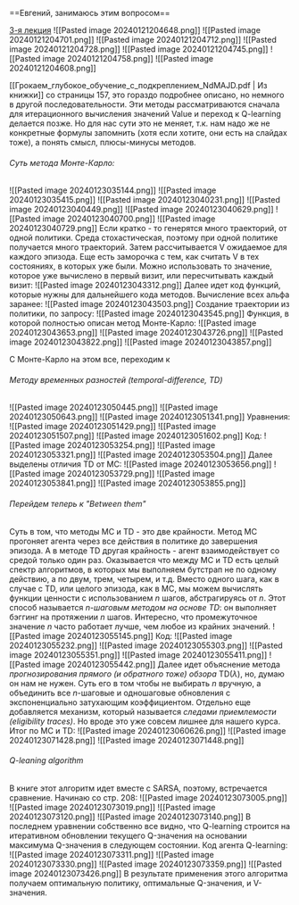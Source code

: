 ==Евгений, занимаюсь этим вопросом==

[3-я лекция](https://youtu.be/aGsLzQla3nk?si=ImcSphYejsIy3Eou)
![[Pasted image 20240121204648.png]]
![[Pasted image 20240121204701.png]]
![[Pasted image 20240121204712.png]]
![[Pasted image 20240121204728.png]]
![[Pasted image 20240121204745.png]]
![[Pasted image 20240121204758.png]]
![[Pasted image 20240121204608.png]]

[[Грокаем_глубокое_обучение_с_подкреплением_NdMAJD.pdf | Из книжки]] со страницы 157, это гораздо подробнее описано, но немного в другой последовательности. Эти методы рассматриваются сначала для итерационного вычисления значений Value и переход к Q-learning делается позже. Но для нас сути это не меняет, т.к. нам надо же не конкретные формулы запомнить (хотя если хотите, они есть на слайдах тоже), а понять смысл, плюсы-минусы методов.
###### Суть метода Монте-Карло:
![[Pasted image 20240123035144.png]]
![[Pasted image 20240123035415.png]]
![[Pasted image 20240123040231.png]]
![[Pasted image 20240123040449.png]]
![[Pasted image 20240123040629.png]]
![[Pasted image 20240123040700.png]]
![[Pasted image 20240123040729.png]]
Если кратко - то генерятся много траекторий, от одной политики. Среда стохастическая, поэтому при одной политике получается много траекторий. Затем рассчитывается V ожидаемое для каждого эпизода.
Еще есть заморочка с тем, как считать V в тех состояниях, в которых уже были. Можно использовать то значение, которое уже вычислено в первый визит, или пересчитывать каждый визит:
![[Pasted image 20240123043312.png]]
Далее идет код функций, которые нужны для дальнейшего кода методов.
Вычисление всех альфа заранее:
![[Pasted image 20240123043503.png]]
Создание траектории из политики, по запросу:
![[Pasted image 20240123043545.png]]
Функция, в которой полностью описан метод Монте-Карло:
![[Pasted image 20240123043653.png]]
![[Pasted image 20240123043726.png]]
![[Pasted image 20240123043822.png]]
![[Pasted image 20240123043857.png]]

С Монте-Карло на этом все, переходим к 
###### Методу временных разностей (temporal-difference, TD)
![[Pasted image 20240123050445.png]]
![[Pasted image 20240123050643.png]]
![[Pasted image 20240123051341.png]]
Уравнения:
![[Pasted image 20240123051429.png]]
![[Pasted image 20240123051507.png]]
![[Pasted image 20240123051602.png]]
Код:
![[Pasted image 20240123053254.png]]
![[Pasted image 20240123053321.png]]
![[Pasted image 20240123053504.png]]
Далее выделены отличия TD от MC:
![[Pasted image 20240123053656.png]]
![[Pasted image 20240123053729.png]]
![[Pasted image 20240123053841.png]]
![[Pasted image 20240123053855.png]]

###### Перейдем теперь к "Between them"
Суть в том, что методы МС и TD - это две крайности. Метод МС прогоняет агента через все действия в политике до завершения эпизода. А в методе TD другая крайность - агент взаимодействует со средой только один раз. Оказывается что между MC и TD есть целый спектр алгоритмов, в которых мы выполняем бутстрап не по одному действию, а по двум, трем, четырем, и т.д. Вместо одного шага, как в случае с TD, или целого эпизода, как в MC, мы можем вычислять функции ценности с использованием $n$ шагов, абстрагируясь от $n$. Этот способ называется *$n$-шаговым методом на основе TD*: он выполняет бэггинг на протяжении $n$ шагов. Интересно, что промежуточное значение $n$ часто работает лучше, чем любое из крайних значений.
![[Pasted image 20240123055145.png]]
Код:
![[Pasted image 20240123055232.png]]
![[Pasted image 20240123055303.png]]
![[Pasted image 20240123055351.png]]
![[Pasted image 20240123055411.png]]
![[Pasted image 20240123055442.png]]
Далее идет объяснение метода *прогнозирования прямого (и обратного тоже) обзора* TD($λ$), но, думаю он нам не нужен. Суть его в том чтобы не выбирать $n$ вручную, а объединить все $n$-шаговые и одношаговые обновления с экспоненциально затухающим коэффициентом.
Отдельно еще добавляется механизм, который называется *следами приемлемости (eligibility traces)*. Но вроде это уже совсем лишнее для нашего курса.
Итог по MC и TD:
![[Pasted image 20240123060626.png]]
![[Pasted image 20240123071428.png]]
![[Pasted image 20240123071448.png]]
###### Q-leaning algorithm 
В книге этот алгоритм идет вместе с SARSA, поэтому, встречается сравнение. Начинаю со стр. 208:
![[Pasted image 20240123073005.png]]
![[Pasted image 20240123073019.png]]
![[Pasted image 20240123073120.png]]
![[Pasted image 20240123073140.png]]
В последнем уравнении собственно все видно, что Q-learning строится на итеративном обновлении текущего Q-значения на основании максимума Q-значения в следующем состоянии. 
Код агента Q-learning:
![[Pasted image 20240123073311.png]]
![[Pasted image 20240123073330.png]]
![[Pasted image 20240123073359.png]]
![[Pasted image 20240123073426.png]]
В результате применения этого алгоритма получаем оптимальную политику, оптимальные Q-значения, и V-значения.
